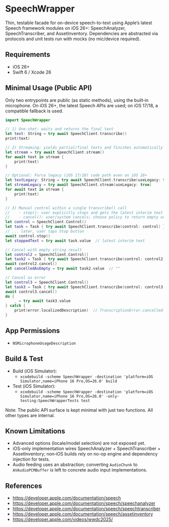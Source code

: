 # SpeechWrapper

Thin, testable facade for on-device speech-to-text using Apple’s latest Speech framework modules on iOS 26+: SpeechAnalyzer, SpeechTranscriber, and AssetInventory. Dependencies are abstracted via protocols and unit tests run with mocks (no mic/device required).

## Requirements
- iOS 26+
- Swift 6 / Xcode 26

## Minimal Usage (Public API)
Only two entrypoints are public (as static methods), using the built‑in microphone. On iOS 26+, the latest Speech APIs are used; on iOS 17/18, a compatible fallback is used.

```swift
import SpeechWrapper

// 1) One‑shot: waits and returns the final text
let text: String = try await SpeechClient.transcribe()
print(text)

// 2) Streaming: yields partial/final texts and finishes automatically
let stream = try await SpeechClient.stream()
for await text in stream {
    print(text)
}

// Optional: Force legacy (iOS 17/18) code path even on iOS 26+
let textLegacy: String = try await SpeechClient.transcribe(useLegacy: true)
let streamLegacy = try await SpeechClient.stream(useLegacy: true)
for await text in stream {
    print(text)
}

// 3) Manual control within a single transcribe() call
//    - stop(): user explicitly stops and gets the latest interim text
//    - cancel(): user/system cancels; choose policy to return empty or throw
let control = SpeechClient.Control()
let task = Task { try await SpeechClient.transcribe(control: control) }
// ... later, user taps Stop button
await control.stop()
let stoppedText = try await task.value  // latest interim text

// Cancel with empty string result
let control2 = SpeechClient.Control()
let task2 = Task { try await SpeechClient.transcribe(control: control2, cancelPolicy: .returnEmpty) }
await control2.cancel()
let cancelledAsEmpty = try await task2.value  // ""

// Cancel as error
let control3 = SpeechClient.Control()
let task3 = Task { try await SpeechClient.transcribe(control: control3, cancelPolicy: .throwError) }
await control3.cancel()
do {
    _ = try await task3.value
} catch {
    print(error.localizedDescription)  // TranscriptionError.cancelled
}
```

## App Permissions
- `NSMicrophoneUsageDescription`

## Build & Test
- Build (iOS Simulator):
  - `xcodebuild -scheme SpeechWrapper -destination 'platform=iOS Simulator,name=iPhone 16 Pro,OS=26.0' build`
- Test (iOS Simulator):
  - `xcodebuild -scheme SpeechWrapper -destination 'platform=iOS Simulator,name=iPhone 16 Pro,OS=26.0' -only-testing:SpeechWrapperTests test`

Note: The public API surface is kept minimal with just two functions. All other types are internal.

## Known Limitations
- Advanced options (locale/model selection) are not exposed yet.
- iOS-only implementation wires SpeechAnalyzer + SpeechTranscriber + AssetInventory; non‑iOS builds rely on no-op engine and dependency injection for tests.
- Audio feeding uses an abstraction; converting `AudioChunk` to `AVAudioPCMBuffer` is left to concrete audio input implementations.

## References
- https://developer.apple.com/documentation/speech
- https://developer.apple.com/documentation/speech/speechanalyzer
- https://developer.apple.com/documentation/speech/speechtranscriber
- https://developer.apple.com/documentation/speech/assetinventory
- https://developer.apple.com/videos/wwdc2025/
